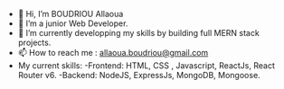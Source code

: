- 👋 Hi, I’m BOUDRIOU Allaoua
- 👀 I’m a junior Web Developer.
- 🌱 I’m currently developping my skills by building full MERN stack projects.
- 📫 How to reach me : allaoua.boudriou@gmail.com
- My current skills:
      -Frontend: HTML, CSS , Javascript, ReactJs, React Router v6.
      -Backend: NodeJS, ExpressJs, MongoDB, Mongoose.
